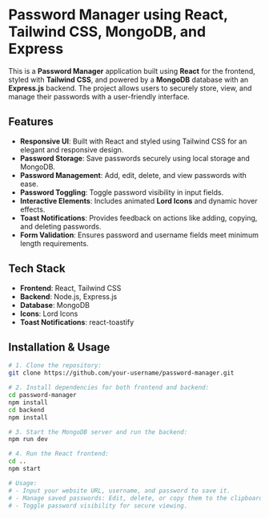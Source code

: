 # Password Manager using React, Tailwind CSS, MongoDB, and Express

This is a **Password Manager** application built using **React** for the frontend, styled with **Tailwind CSS**, and powered by a **MongoDB** database with an **Express.js** backend. The project allows users to securely store, view, and manage their passwords with a user-friendly interface.

## Features

- **Responsive UI**: Built with React and styled using Tailwind CSS for an elegant and responsive design.
- **Password Storage**: Save passwords securely using local storage and MongoDB.
- **Password Management**: Add, edit, delete, and view passwords with ease.
- **Password Toggling**: Toggle password visibility in input fields.
- **Interactive Elements**: Includes animated **Lord Icons** and dynamic hover effects.
- **Toast Notifications**: Provides feedback on actions like adding, copying, and deleting passwords.
- **Form Validation**: Ensures password and username fields meet minimum length requirements.

## Tech Stack

- **Frontend**: React, Tailwind CSS
- **Backend**: Node.js, Express.js
- **Database**: MongoDB
- **Icons**: Lord Icons
- **Toast Notifications**: react-toastify

## Installation & Usage

```bash
# 1. Clone the repository:
git clone https://github.com/your-username/password-manager.git

# 2. Install dependencies for both frontend and backend:
cd password-manager
npm install
cd backend
npm install

# 3. Start the MongoDB server and run the backend:
npm run dev

# 4. Run the React frontend:
cd ..
npm start

# Usage:
# - Input your website URL, username, and password to save it.
# - Manage saved passwords: Edit, delete, or copy them to the clipboard.
# - Toggle password visibility for secure viewing.
